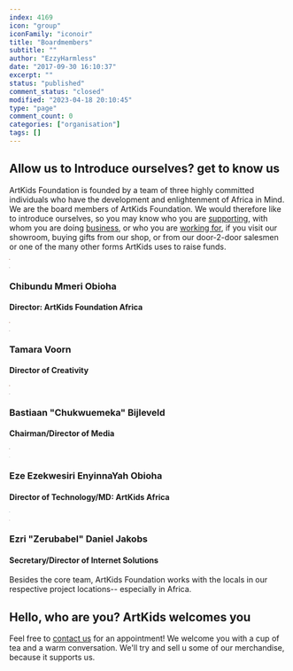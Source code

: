 ```yaml
---
index: 4169
icon: "group"
iconFamily: "iconoir"
title: "Boardmembers"
subtitle: ""
author: "EzzyHarmless"
date: "2017-09-30 16:10:37"
excerpt: ""
status: "published"
comment_status: "closed"
modified: "2023-04-18 20:10:45"
type: "page"
comment_count: 0
categories: ["organisation"]
tags: []
---
```


## Allow us to Introduce ourselves? get to know us

ArtKids Foundation is founded by a team of three highly committed individuals who have the development and enlightenment of Africa in Mind. We are the board members of ArtKids Foundation. We would therefore like to introduce ourselves, so you may know who you are [supporting](/donations/), with whom you are doing [business](/contact-us), or who you are [working for](/job-offerings/), if you visit our showroom, buying gifts from our shop, or from our door-2-door salesmen or one of the many other forms ArtKids uses to raise funds.

![](data:image/gif;base64,R0lGODlhAQABAIABAIEtBgAAACwAAAAAAQABAAACAkQBADs=)

![](data:image/gif;base64,R0lGODlhAQABAIABAIF5eQAAACwAAAAAAQABAAACAkQBADs=)

### Chibundu Mmeri Obioha
#### Director: ArtKids Foundation Africa

![](data:image/gif;base64,R0lGODlhAQABAIABAIEtBgAAACwAAAAAAQABAAACAkQBADs=)

![](data:image/gif;base64,R0lGODlhAQABAIABAIF5eQAAACwAAAAAAQABAAACAkQBADs=)

### Tamara Voorn
#### Director of Creativity

![](data:image/gif;base64,R0lGODlhAQABAIABAIEtBgAAACwAAAAAAQABAAACAkQBADs=)

![](data:image/gif;base64,R0lGODlhAQABAIABAIF5eQAAACwAAAAAAQABAAACAkQBADs=)

### Bastiaan "Chukwuemeka" Bijleveld
#### Chairman/Director of Media

[](https://www.facebook.com/Basbijleveld)[](https://nl.linkedin.com/in/basbijleveld)[](https://www.youtube.com/channel/UC6Kzb3a2xKltZCHdYtHsvcQ)

[![](data:image/gif;base64,R0lGODlhAQABAIABAGNcVwAAACwAAAAAAQABAAACAkQBADs=)](https://www.artkidsfoundation.org/app/uploads/2017/12/Biblequotes-Facebook-Shared-Image-Rastered-3.jpg)

![](data:image/gif;base64,R0lGODlhAQABAIABALS6qQAAACwAAAAAAQABAAACAkQBADs=)

### Eze Ezekwesiri EnyinnaYah Obioha
#### Director of Technology/MD: ArtKids Africa

[](https://www.facebook.com/profile.php?id=100015798102483)[](https://www.linkedin.com/pub/engr-obioha-ezekwesiri-ict/2b/ab6/421)[](https://twitter.com/ObiohaEzekwesir)

![](data:image/gif;base64,R0lGODlhAQABAIABAHeaqAAAACwAAAAAAQABAAACAkQBADs=)

![](data:image/gif;base64,R0lGODlhAQABAIABAKmWjQAAACwAAAAAAQABAAACAkQBADs=)

### Ezri "Zerubabel" Daniel Jakobs
#### Secretary/Director of Internet Solutions

[](https://www.facebook.com/ezriharmusial)[](https://nl.linkedin.com/in/ezri-harmusial-b37bb028)[](https://twitter.com/ezriharmusial)

Besides the core team, ArtKids Foundation works with the locals in our respective project locations-- especially in Africa.

## Hello, who are you? ArtKids welcomes you

Feel free to [contact us](/contact-us) for an appointment! We welcome you with a cup of tea and a warm conversation. We'll try and sell u some of our merchandise, because it supports us.